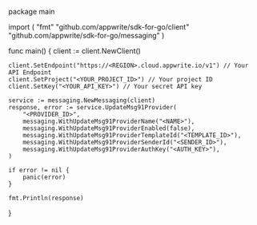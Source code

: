 package main

import (
    "fmt"
    "github.com/appwrite/sdk-for-go/client"
    "github.com/appwrite/sdk-for-go/messaging"
)

func main() {
    client := client.NewClient()

    client.SetEndpoint("https://<REGION>.cloud.appwrite.io/v1") // Your API Endpoint
    client.SetProject("<YOUR_PROJECT_ID>") // Your project ID
    client.SetKey("<YOUR_API_KEY>") // Your secret API key

    service := messaging.NewMessaging(client)
    response, error := service.UpdateMsg91Provider(
        "<PROVIDER_ID>",
        messaging.WithUpdateMsg91ProviderName("<NAME>"),
        messaging.WithUpdateMsg91ProviderEnabled(false),
        messaging.WithUpdateMsg91ProviderTemplateId("<TEMPLATE_ID>"),
        messaging.WithUpdateMsg91ProviderSenderId("<SENDER_ID>"),
        messaging.WithUpdateMsg91ProviderAuthKey("<AUTH_KEY>"),
    )

    if error != nil {
        panic(error)
    }

    fmt.Println(response)
}
